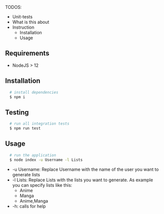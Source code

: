 TODOS:
- Unit-tests
- What is this about
- Instruction
  - Installation
  - Usage

## Requirements
- NodeJS > 12

## Installation
```bash
  # install dependencies
  $ npm i
```
## Testing
```bash
  # run all integration tests
  $ npm run test
```

## Usage
```bash
  # run the application
  $ node index -u Username -l Lists
```
- -u Username: Replace Username with the name of the user you want to generate lists
- -l Lists: Replace Lists with the lists you want to generate. As example you can specify lists like this:
  - Anime
  - Manga
  - Anime,Manga
- -h: calls for help
